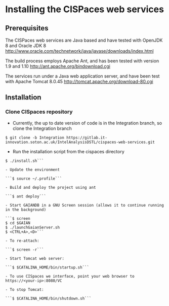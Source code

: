 # Installing the CISPaces web services

## Prerequisites
The CISPaces web services are Java based and have tested with OpenJDK 8 and Oracle JDK 8
http://www.oracle.com/technetwork/java/javase/downloads/index.html

The build process employs Apache Ant, and has been tested with version 1.9 and 1.10
http://ant.apache.org/bindownload.cgi

The services run under a Java web application server, and have been test with Apache Tomcat 8.0.45
http://tomcat.apache.org/download-80.cgi

## Installation

### Clone CISpaces repository

- Currently, the up to date version of code is in the Integration branch, so clone the Integration branch

```$ git clone -b Integration https://gitlab.it-innovation.soton.ac.uk/IntelAnalysisDSTL/cispaces-web-services.git```

- Run the installation script from the cispaces directory

```$ cd cispaces-web-services
$ ./install.sh```

- Update the environment

```$ source ~/.profile```

- Build and deploy the project using ant

```$ ant deploy```

- Start GAIANDB in a GNU Screen session (allows it to continue running in the background)

```$ screen
$ cd $GAIAN
$ ./launchGaianServer.sh
$ <CTRL+A>,<D>```

- To re-attach:

```$ screen -r```

- Start Tomcat web server:

```$ $CATALINA_HOME/bin/startup.sh```

- To use CISpaces we interface, point your web browser to https://<your-ip>:8080/VC

- To stop Tomcat:

```$ $CATALINA_HOME/bin/shutdown.sh```
